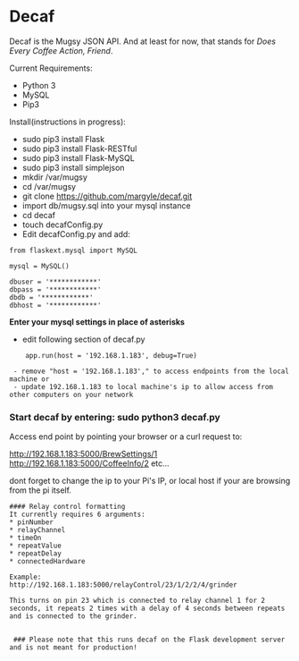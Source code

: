# Decaf
Decaf is the Mugsy JSON API. And at least for now, that stands for *Does Every Coffee Action, Friend*. 

Current Requirements:
 - Python 3
 - MySQL
 - Pip3

Install(instructions in progress): 
 - sudo pip3 install Flask
 - sudo pip3 install Flask-RESTful
 - sudo pip3 install Flask-MySQL
 - sudo pip3 install simplejson
 - mkdir /var/mugsy 
 - cd /var/mugsy
 - git clone https://github.com/margyle/decaf.git
 - import db/mugsy.sql into your mysql instance
 - cd decaf
 - touch decafConfig.py 
 - Edit decafConfig.py and add:
   
```
from flaskext.mysql import MySQL  

mysql = MySQL()

dbuser = '************' 
dbpass = '************' 
dbdb = '************'
dbhost = '************'
```
**Enter your mysql settings in place of asterisks**
- edit following section of decaf.py
```
	app.run(host = '192.168.1.183', debug=True)

 - remove "host = '192.168.1.183'," to access endpoints from the local machine or
 - update 192.168.1.183 to local machine's ip to allow access from other computers on your network

 ```
 ### Start decaf by entering: sudo python3 decaf.py


 Access end point by pointing your browser or a curl request to: 
 
 http://192.168.1.183:5000/BrewSettings/1 
 http://192.168.1.183:5000/CoffeeInfo/2
 etc...
 
 dont forget to change the ip to your Pi's IP, or local host if your are browsing from the pi itself.
```
#### Relay control formatting
It currently requires 6 arguments:
* pinNumber
* relayChannel
* timeOn
* repeatValue
* repeatDelay
* connectedHardware

Example:
http://192.168.1.183:5000/relayControl/23/1/2/2/4/grinder

This turns on pin 23 which is connected to relay channel 1 for 2 seconds, it repeats 2 times with a delay of 4 seconds between repeats and is connected to the grinder.


 ### Please note that this runs decaf on the Flask development server and is not meant for production!


